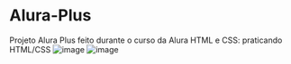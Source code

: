 # Alura-Plus
Projeto Alura Plus feito durante o curso da Alura HTML e CSS: praticando HTML/CSS
![image](https://github.com/GuilhermeCapelos/alura-plus/assets/89097806/98f6751a-c75c-43d6-bcb1-5a2a23e0fe0e)
![image](https://github.com/GuilhermeCapelos/alura-plus/assets/89097806/63aa1343-d1a6-4a72-996c-1c477f98e5c2)

